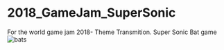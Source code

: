 # 2018_GameJam_SuperSonic
For the world game jam 2018- Theme Transmition. Super Sonic Bat game
![bats](https://user-images.githubusercontent.com/32567755/35471499-44e16830-0354-11e8-9881-b1920b4f1052.jpg)
